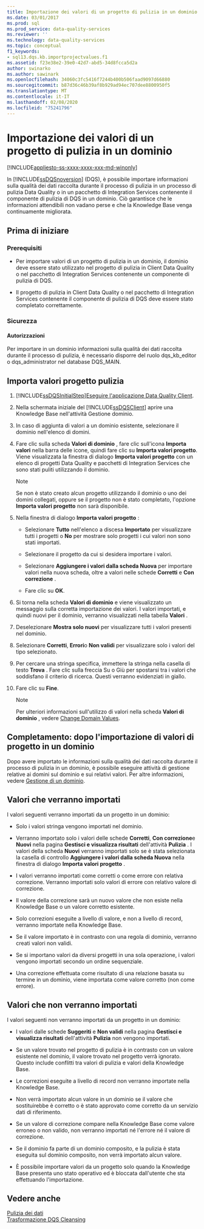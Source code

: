 ```yaml
---
title: Importazione dei valori di un progetto di pulizia in un dominio
ms.date: 03/01/2017
ms.prod: sql
ms.prod_service: data-quality-services
ms.reviewer: ''
ms.technology: data-quality-services
ms.topic: conceptual
f1_keywords:
- sql13.dqs.kb.importprojectvalues.f1
ms.assetid: f23e38e2-39e0-42d7-abd5-34d8fcca5d2a
author: swinarko
ms.author: sawinark
ms.openlocfilehash: 34060c3fc5416f7244b400b506faad9097d66880
ms.sourcegitcommit: b87d36c46b39af8b929ad94ec707dee8800950f5
ms.translationtype: MT
ms.contentlocale: it-IT
ms.lasthandoff: 02/08/2020
ms.locfileid: "75241796"
---
```

# <a name="import-cleansing-project-values-into-a-domain"></a>Importazione dei valori di un progetto di pulizia in un dominio

[!INCLUDE[appliesto-ss-xxxx-xxxx-xxx-md-winonly](../includes/appliesto-ss-xxxx-xxxx-xxx-md-winonly.md)]

  In [!INCLUDE[ssDQSnoversion](../includes/ssdqsnoversion-md.md)] (DQS), è possibile importare informazioni sulla qualità dei dati raccolta durante il processo di pulizia in un processo di pulizia Data Quality o in un pacchetto di Integration Services contenente il componente di pulizia di DQS in un dominio. Ciò garantisce che le informazioni attendibili non vadano perse e che la Knowledge Base venga continuamente migliorata.  
  
##  <a name="BeforeYouBegin"></a> Prima di iniziare  
  
###  <a name="Prerequisites"></a> Prerequisiti  
  
-   Per importare valori di un progetto di pulizia in un dominio, il dominio deve essere stato utilizzato nel progetto di pulizia in Client Data Quality o nel pacchetto di Integration Services contenente un componente di pulizia di DQS.  
  
-   Il progetto di pulizia in Client Data Quality o nel pacchetto di Integration Services contenente il componente di pulizia di DQS deve essere stato completato correttamente.  
  
###  <a name="Security"></a> Sicurezza  
  
####  <a name="Permissions"></a> Autorizzazioni  
 Per importare in un dominio informazioni sulla qualità dei dati raccolta durante il processo di pulizia, è necessario disporre del ruolo dqs_kb_editor o dqs_administrator nel database DQS_MAIN.  
  
##  <a name="Import"></a>Importa valori progetto pulizia  
  
1.  [!INCLUDE[ssDQSInitialStep](../includes/ssdqsinitialstep-md.md)][Eseguire l'applicazione Data Quality Client](../data-quality-services/run-the-data-quality-client-application.md).  
  
2.  Nella schermata iniziale del [!INCLUDE[ssDQSClient](../includes/ssdqsclient-md.md)] aprire una Knowledge Base nell'attività Gestione dominio.  
  
3.  In caso di aggiunta di valori a un dominio esistente, selezionare il dominio nell'elenco di domini.  
  
4.  Fare clic sulla scheda **Valori di dominio** , fare clic sull'icona **Importa valori** nella barra delle icone, quindi fare clic su **Importa valori progetto**. Viene visualizzata la finestra di dialogo **Importa valori progetto** con un elenco di progetti Data Quality e pacchetti di Integration Services che sono stati puliti utilizzando il dominio.  
  
    > [!NOTE]  
    >  Se non è stato creato alcun progetto utilizzando il dominio o uno dei domini collegati, oppure se il progetto non è stato completato, l'opzione **Importa valori progetto** non sarà disponibile.  
  
5.  Nella finestra di dialogo **Importa valori progetto** :  
  
    -   Selezionare **Tutto** nell'elenco a discesa **Importato** per visualizzare tutti i progetti o **No** per mostrare solo progetti i cui valori non sono stati importati.  
  
    -   Selezionare il progetto da cui si desidera importare i valori.  
  
    -   Selezionare **Aggiungere i valori dalla scheda Nuova** per importare valori nella nuova scheda, oltre a valori nelle schede **Corretti** e **Con correzione** .  
  
    -   Fare clic su **OK**.  
  
6.  Si torna nella scheda **Valori di dominio** e viene visualizzato un messaggio sulla corretta importazione dei valori. I valori importati, e quindi nuovi per il dominio, verranno visualizzati nella tabella **Valori** .  
  
7.  Deselezionare **Mostra solo nuovi** per visualizzare tutti i valori presenti nel dominio.  
  
8.  Selezionare **Corretti**, **Errori**o **Non validi** per visualizzare solo i valori del tipo selezionato.  
  
9. Per cercare una stringa specifica, immettere la stringa nella casella di testo **Trova** . Fare clic sulla freccia Su o Giù per spostarsi tra i valori che soddisfano il criterio di ricerca. Questi verranno evidenziati in giallo.  
  
10. Fare clic su **Fine**.  
  
    > [!NOTE]  
    >  Per ulteriori informazioni sull'utilizzo di valori nella scheda **Valori di dominio** , vedere [Change Domain Values](../data-quality-services/change-domain-values.md).  
  
##  <a name="FollowUp"></a>Completamento: dopo l'importazione di valori di progetto in un dominio  
 Dopo avere importato le informazioni sulla qualità dei dati raccolta durante il processo di pulizia in un dominio, è possibile eseguire attività di gestione relative ai domini sul dominio e sui relativi valori. Per altre informazioni, vedere [Gestione di un dominio](../data-quality-services/managing-a-domain.md).  
  
##  <a name="Values"></a>Valori che verranno importati  
 I valori seguenti verranno importati da un progetto in un dominio:  
  
-   Solo i valori stringa vengono importati nel dominio.  
  
-   Verranno importato solo i valori delle schede **Corretti**, **Con correzione**e **Nuovi** nella pagina **Gestisci e visualizza risultati** dell'attività **Pulizia** . I valori della scheda **Nuovi** verranno importati solo se è stata selezionata la casella di controllo **Aggiungere i valori dalla scheda Nuova** nella finestra di dialogo **Importa valori progetto** .  
  
-   I valori verranno importati come corretti o come errore con relativa correzione. Verranno importati solo valori di errore con relativo valore di correzione.  
  
-   Il valore della correzione sarà un nuovo valore che non esiste nella Knowledge Base o un valore corretto esistente.  
  
-   Solo correzioni eseguite a livello di valore, e non a livello di record, verranno importate nella Knowledge Base.  
  
-   Se il valore importato è in contrasto con una regola di dominio, verranno creati valori non validi.  
  
-   Se si importano valori da diversi progetti in una sola operazione, i valori vengono importati secondo un ordine sequenziale.  
  
-   Una correzione effettuata come risultato di una relazione basata su termine in un dominio, viene importata come valore corretto (non come errore).  
  
##  <a name="ValuesNot"></a>Valori che non verranno importati  
 I valori seguenti non verranno importati da un progetto in un dominio:  
  
-   I valori dalle schede **Suggeriti** e **Non validi** nella pagina **Gestisci e visualizza risultati** dell'attività **Pulizia** non vengono importati.  
  
-   Se un valore trovato nel progetto di pulizia è in contrasto con un valore esistente nel dominio, il valore trovato nel progetto verrà ignorato. Questo include conflitti tra valori di pulizia e valori della Knowledge Base.  
  
-   Le correzioni eseguite a livello di record non verranno importate nella Knowledge Base.  
  
-   Non verrà importato alcun valore in un dominio se il valore che sostituirebbe è corretto o è stato approvato come corretto da un servizio dati di riferimento.  
  
-   Se un valore di correzione compare nella Knowledge Base come valore erroneo o non valido, non verranno importati né l'errore né il valore di correzione.  
  
-   Se il dominio fa parte di un dominio composito, e la pulizia è stata eseguita sul dominio composito, non verrà importato alcun valore.  
  
-   È possibile importare valori da un progetto solo quando la Knowledge Base presenta uno stato operativo ed è bloccata dall'utente che sta effettuando l'importazione.  
  
## <a name="see-also"></a>Vedere anche  
 [Pulizia dei dati](../data-quality-services/data-cleansing.md)   
 [Trasformazione DQS Cleansing](../integration-services/data-flow/transformations/dqs-cleansing-transformation.md)  
  
  
